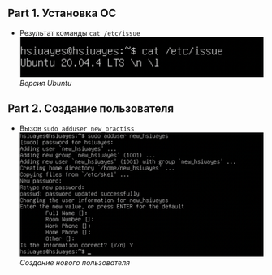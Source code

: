 ## Part 1. Установка ОС
* Результат команды `cat /etc/issue`<br>
![Версия Ubuntu](src/screen/part1.png)<br>*Версия Ubuntu*

## Part 2. Создание пользователя
* Вызов `sudo adduser new_practiss`<br>
![Создание нового пользователя](src/screen/part2.png)<br>*Создание нового пользователя*
